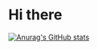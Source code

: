 # Hi there

[![Anurag's GitHub stats](https://github-readme-stats.vercel.app/api?username=idsts2670)](https://github.com/anuraghazra/github-readme-stats)
